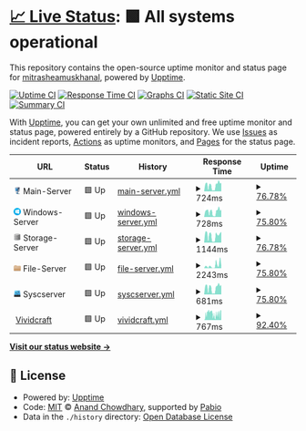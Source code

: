 # [📈 Live Status](https://mitrasheamuskhanal.github.io/INS-Tracker): <!--live status--> **🟩 All systems operational**

This repository contains the open-source uptime monitor and status page for [mitrasheamuskhanal](https://mitrasheamuskhanal.github.io/INS-Tracker), powered by [Upptime](https://github.com/upptime/upptime).

[![Uptime CI](https://github.com/mitrasheamuskhanal/INS-Tracker/workflows/Uptime%20CI/badge.svg)](https://github.com/mitrasheamuskhanal/INS-Tracker/actions?query=workflow%3A%22Uptime+CI%22)
[![Response Time CI](https://github.com/mitrasheamuskhanal/INS-Tracker/workflows/Response%20Time%20CI/badge.svg)](https://github.com/mitrasheamuskhanal/INS-Tracker/actions?query=workflow%3A%22Response+Time+CI%22)
[![Graphs CI](https://github.com/mitrasheamuskhanal/INS-Tracker/workflows/Graphs%20CI/badge.svg)](https://github.com/mitrasheamuskhanal/INS-Tracker/actions?query=workflow%3A%22Graphs+CI%22)
[![Static Site CI](https://github.com/mitrasheamuskhanal/INS-Tracker/workflows/Static%20Site%20CI/badge.svg)](https://github.com/mitrasheamuskhanal/INS-Tracker/actions?query=workflow%3A%22Static+Site+CI%22)
[![Summary CI](https://github.com/mitrasheamuskhanal/INS-Tracker/workflows/Summary%20CI/badge.svg)](https://github.com/mitrasheamuskhanal/INS-Tracker/actions?query=workflow%3A%22Summary+CI%22)

With [Upptime](https://upptime.js.org), you can get your own unlimited and free uptime monitor and status page, powered entirely by a GitHub repository. We use [Issues](https://github.com/mitrasheamuskhanal/INS-Tracker/issues) as incident reports, [Actions](https://github.com/mitrasheamuskhanal/INS-Tracker/actions) as uptime monitors, and [Pages](https://mitrasheamuskhanal.github.io/INS-Tracker) for the status page.

<!--start: status pages-->
<!-- This summary is generated by Upptime (https://github.com/upptime/upptime) -->
<!-- Do not edit this manually, your changes will be overwritten -->
<!-- prettier-ignore -->
| URL | Status | History | Response Time | Uptime |
| --- | ------ | ------- | ------------- | ------ |
| <img alt="" src="/logo/main.png" height="13"> Main-Server | 🟩 Up | [main-server.yml](https://github.com/mitrasheamuskhanal/INS-Tracker/commits/HEAD/history/main-server.yml) | <details><summary><img alt="Response time graph" src="./graphs/main-server/response-time-week.png" height="20"> 724ms</summary><br><a href="https://mitrasheamuskhanal.github.io/INS-Tracker/history/main-server"><img alt="Response time 850" src="https://img.shields.io/endpoint?url=https%3A%2F%2Fraw.githubusercontent.com%2Fmitrasheamuskhanal%2FINS-Tracker%2FHEAD%2Fapi%2Fmain-server%2Fresponse-time.json"></a><br><a href="https://mitrasheamuskhanal.github.io/INS-Tracker/history/main-server"><img alt="24-hour response time 1027" src="https://img.shields.io/endpoint?url=https%3A%2F%2Fraw.githubusercontent.com%2Fmitrasheamuskhanal%2FINS-Tracker%2FHEAD%2Fapi%2Fmain-server%2Fresponse-time-day.json"></a><br><a href="https://mitrasheamuskhanal.github.io/INS-Tracker/history/main-server"><img alt="7-day response time 724" src="https://img.shields.io/endpoint?url=https%3A%2F%2Fraw.githubusercontent.com%2Fmitrasheamuskhanal%2FINS-Tracker%2FHEAD%2Fapi%2Fmain-server%2Fresponse-time-week.json"></a><br><a href="https://mitrasheamuskhanal.github.io/INS-Tracker/history/main-server"><img alt="30-day response time 743" src="https://img.shields.io/endpoint?url=https%3A%2F%2Fraw.githubusercontent.com%2Fmitrasheamuskhanal%2FINS-Tracker%2FHEAD%2Fapi%2Fmain-server%2Fresponse-time-month.json"></a><br><a href="https://mitrasheamuskhanal.github.io/INS-Tracker/history/main-server"><img alt="1-year response time 850" src="https://img.shields.io/endpoint?url=https%3A%2F%2Fraw.githubusercontent.com%2Fmitrasheamuskhanal%2FINS-Tracker%2FHEAD%2Fapi%2Fmain-server%2Fresponse-time-year.json"></a></details> | <details><summary><a href="https://mitrasheamuskhanal.github.io/INS-Tracker/history/main-server">76.78%</a></summary><a href="https://mitrasheamuskhanal.github.io/INS-Tracker/history/main-server"><img alt="All-time uptime 89.65%" src="https://img.shields.io/endpoint?url=https%3A%2F%2Fraw.githubusercontent.com%2Fmitrasheamuskhanal%2FINS-Tracker%2FHEAD%2Fapi%2Fmain-server%2Fuptime.json"></a><br><a href="https://mitrasheamuskhanal.github.io/INS-Tracker/history/main-server"><img alt="24-hour uptime 100.00%" src="https://img.shields.io/endpoint?url=https%3A%2F%2Fraw.githubusercontent.com%2Fmitrasheamuskhanal%2FINS-Tracker%2FHEAD%2Fapi%2Fmain-server%2Fuptime-day.json"></a><br><a href="https://mitrasheamuskhanal.github.io/INS-Tracker/history/main-server"><img alt="7-day uptime 76.78%" src="https://img.shields.io/endpoint?url=https%3A%2F%2Fraw.githubusercontent.com%2Fmitrasheamuskhanal%2FINS-Tracker%2FHEAD%2Fapi%2Fmain-server%2Fuptime-week.json"></a><br><a href="https://mitrasheamuskhanal.github.io/INS-Tracker/history/main-server"><img alt="30-day uptime 79.00%" src="https://img.shields.io/endpoint?url=https%3A%2F%2Fraw.githubusercontent.com%2Fmitrasheamuskhanal%2FINS-Tracker%2FHEAD%2Fapi%2Fmain-server%2Fuptime-month.json"></a><br><a href="https://mitrasheamuskhanal.github.io/INS-Tracker/history/main-server"><img alt="1-year uptime 89.65%" src="https://img.shields.io/endpoint?url=https%3A%2F%2Fraw.githubusercontent.com%2Fmitrasheamuskhanal%2FINS-Tracker%2FHEAD%2Fapi%2Fmain-server%2Fuptime-year.json"></a></details>
| <img alt="" src="/logo/windows.png" height="13"> Windows-Server | 🟩 Up | [windows-server.yml](https://github.com/mitrasheamuskhanal/INS-Tracker/commits/HEAD/history/windows-server.yml) | <details><summary><img alt="Response time graph" src="./graphs/windows-server/response-time-week.png" height="20"> 728ms</summary><br><a href="https://mitrasheamuskhanal.github.io/INS-Tracker/history/windows-server"><img alt="Response time 1060" src="https://img.shields.io/endpoint?url=https%3A%2F%2Fraw.githubusercontent.com%2Fmitrasheamuskhanal%2FINS-Tracker%2FHEAD%2Fapi%2Fwindows-server%2Fresponse-time.json"></a><br><a href="https://mitrasheamuskhanal.github.io/INS-Tracker/history/windows-server"><img alt="24-hour response time 933" src="https://img.shields.io/endpoint?url=https%3A%2F%2Fraw.githubusercontent.com%2Fmitrasheamuskhanal%2FINS-Tracker%2FHEAD%2Fapi%2Fwindows-server%2Fresponse-time-day.json"></a><br><a href="https://mitrasheamuskhanal.github.io/INS-Tracker/history/windows-server"><img alt="7-day response time 728" src="https://img.shields.io/endpoint?url=https%3A%2F%2Fraw.githubusercontent.com%2Fmitrasheamuskhanal%2FINS-Tracker%2FHEAD%2Fapi%2Fwindows-server%2Fresponse-time-week.json"></a><br><a href="https://mitrasheamuskhanal.github.io/INS-Tracker/history/windows-server"><img alt="30-day response time 846" src="https://img.shields.io/endpoint?url=https%3A%2F%2Fraw.githubusercontent.com%2Fmitrasheamuskhanal%2FINS-Tracker%2FHEAD%2Fapi%2Fwindows-server%2Fresponse-time-month.json"></a><br><a href="https://mitrasheamuskhanal.github.io/INS-Tracker/history/windows-server"><img alt="1-year response time 1060" src="https://img.shields.io/endpoint?url=https%3A%2F%2Fraw.githubusercontent.com%2Fmitrasheamuskhanal%2FINS-Tracker%2FHEAD%2Fapi%2Fwindows-server%2Fresponse-time-year.json"></a></details> | <details><summary><a href="https://mitrasheamuskhanal.github.io/INS-Tracker/history/windows-server">75.80%</a></summary><a href="https://mitrasheamuskhanal.github.io/INS-Tracker/history/windows-server"><img alt="All-time uptime 89.15%" src="https://img.shields.io/endpoint?url=https%3A%2F%2Fraw.githubusercontent.com%2Fmitrasheamuskhanal%2FINS-Tracker%2FHEAD%2Fapi%2Fwindows-server%2Fuptime.json"></a><br><a href="https://mitrasheamuskhanal.github.io/INS-Tracker/history/windows-server"><img alt="24-hour uptime 100.00%" src="https://img.shields.io/endpoint?url=https%3A%2F%2Fraw.githubusercontent.com%2Fmitrasheamuskhanal%2FINS-Tracker%2FHEAD%2Fapi%2Fwindows-server%2Fuptime-day.json"></a><br><a href="https://mitrasheamuskhanal.github.io/INS-Tracker/history/windows-server"><img alt="7-day uptime 75.80%" src="https://img.shields.io/endpoint?url=https%3A%2F%2Fraw.githubusercontent.com%2Fmitrasheamuskhanal%2FINS-Tracker%2FHEAD%2Fapi%2Fwindows-server%2Fuptime-week.json"></a><br><a href="https://mitrasheamuskhanal.github.io/INS-Tracker/history/windows-server"><img alt="30-day uptime 74.73%" src="https://img.shields.io/endpoint?url=https%3A%2F%2Fraw.githubusercontent.com%2Fmitrasheamuskhanal%2FINS-Tracker%2FHEAD%2Fapi%2Fwindows-server%2Fuptime-month.json"></a><br><a href="https://mitrasheamuskhanal.github.io/INS-Tracker/history/windows-server"><img alt="1-year uptime 89.15%" src="https://img.shields.io/endpoint?url=https%3A%2F%2Fraw.githubusercontent.com%2Fmitrasheamuskhanal%2FINS-Tracker%2FHEAD%2Fapi%2Fwindows-server%2Fuptime-year.json"></a></details>
| <img alt="" src="/logo/storage.png" height="13"> Storage-Server | 🟩 Up | [storage-server.yml](https://github.com/mitrasheamuskhanal/INS-Tracker/commits/HEAD/history/storage-server.yml) | <details><summary><img alt="Response time graph" src="./graphs/storage-server/response-time-week.png" height="20"> 1144ms</summary><br><a href="https://mitrasheamuskhanal.github.io/INS-Tracker/history/storage-server"><img alt="Response time 1223" src="https://img.shields.io/endpoint?url=https%3A%2F%2Fraw.githubusercontent.com%2Fmitrasheamuskhanal%2FINS-Tracker%2FHEAD%2Fapi%2Fstorage-server%2Fresponse-time.json"></a><br><a href="https://mitrasheamuskhanal.github.io/INS-Tracker/history/storage-server"><img alt="24-hour response time 1323" src="https://img.shields.io/endpoint?url=https%3A%2F%2Fraw.githubusercontent.com%2Fmitrasheamuskhanal%2FINS-Tracker%2FHEAD%2Fapi%2Fstorage-server%2Fresponse-time-day.json"></a><br><a href="https://mitrasheamuskhanal.github.io/INS-Tracker/history/storage-server"><img alt="7-day response time 1144" src="https://img.shields.io/endpoint?url=https%3A%2F%2Fraw.githubusercontent.com%2Fmitrasheamuskhanal%2FINS-Tracker%2FHEAD%2Fapi%2Fstorage-server%2Fresponse-time-week.json"></a><br><a href="https://mitrasheamuskhanal.github.io/INS-Tracker/history/storage-server"><img alt="30-day response time 1161" src="https://img.shields.io/endpoint?url=https%3A%2F%2Fraw.githubusercontent.com%2Fmitrasheamuskhanal%2FINS-Tracker%2FHEAD%2Fapi%2Fstorage-server%2Fresponse-time-month.json"></a><br><a href="https://mitrasheamuskhanal.github.io/INS-Tracker/history/storage-server"><img alt="1-year response time 1223" src="https://img.shields.io/endpoint?url=https%3A%2F%2Fraw.githubusercontent.com%2Fmitrasheamuskhanal%2FINS-Tracker%2FHEAD%2Fapi%2Fstorage-server%2Fresponse-time-year.json"></a></details> | <details><summary><a href="https://mitrasheamuskhanal.github.io/INS-Tracker/history/storage-server">76.78%</a></summary><a href="https://mitrasheamuskhanal.github.io/INS-Tracker/history/storage-server"><img alt="All-time uptime 89.63%" src="https://img.shields.io/endpoint?url=https%3A%2F%2Fraw.githubusercontent.com%2Fmitrasheamuskhanal%2FINS-Tracker%2FHEAD%2Fapi%2Fstorage-server%2Fuptime.json"></a><br><a href="https://mitrasheamuskhanal.github.io/INS-Tracker/history/storage-server"><img alt="24-hour uptime 100.00%" src="https://img.shields.io/endpoint?url=https%3A%2F%2Fraw.githubusercontent.com%2Fmitrasheamuskhanal%2FINS-Tracker%2FHEAD%2Fapi%2Fstorage-server%2Fuptime-day.json"></a><br><a href="https://mitrasheamuskhanal.github.io/INS-Tracker/history/storage-server"><img alt="7-day uptime 76.78%" src="https://img.shields.io/endpoint?url=https%3A%2F%2Fraw.githubusercontent.com%2Fmitrasheamuskhanal%2FINS-Tracker%2FHEAD%2Fapi%2Fstorage-server%2Fuptime-week.json"></a><br><a href="https://mitrasheamuskhanal.github.io/INS-Tracker/history/storage-server"><img alt="30-day uptime 79.00%" src="https://img.shields.io/endpoint?url=https%3A%2F%2Fraw.githubusercontent.com%2Fmitrasheamuskhanal%2FINS-Tracker%2FHEAD%2Fapi%2Fstorage-server%2Fuptime-month.json"></a><br><a href="https://mitrasheamuskhanal.github.io/INS-Tracker/history/storage-server"><img alt="1-year uptime 89.63%" src="https://img.shields.io/endpoint?url=https%3A%2F%2Fraw.githubusercontent.com%2Fmitrasheamuskhanal%2FINS-Tracker%2FHEAD%2Fapi%2Fstorage-server%2Fuptime-year.json"></a></details>
| <img alt="" src="/logo/file.png" height="13"> File-Server | 🟩 Up | [file-server.yml](https://github.com/mitrasheamuskhanal/INS-Tracker/commits/HEAD/history/file-server.yml) | <details><summary><img alt="Response time graph" src="./graphs/file-server/response-time-week.png" height="20"> 2243ms</summary><br><a href="https://mitrasheamuskhanal.github.io/INS-Tracker/history/file-server"><img alt="Response time 1886" src="https://img.shields.io/endpoint?url=https%3A%2F%2Fraw.githubusercontent.com%2Fmitrasheamuskhanal%2FINS-Tracker%2FHEAD%2Fapi%2Ffile-server%2Fresponse-time.json"></a><br><a href="https://mitrasheamuskhanal.github.io/INS-Tracker/history/file-server"><img alt="24-hour response time 2085" src="https://img.shields.io/endpoint?url=https%3A%2F%2Fraw.githubusercontent.com%2Fmitrasheamuskhanal%2FINS-Tracker%2FHEAD%2Fapi%2Ffile-server%2Fresponse-time-day.json"></a><br><a href="https://mitrasheamuskhanal.github.io/INS-Tracker/history/file-server"><img alt="7-day response time 2243" src="https://img.shields.io/endpoint?url=https%3A%2F%2Fraw.githubusercontent.com%2Fmitrasheamuskhanal%2FINS-Tracker%2FHEAD%2Fapi%2Ffile-server%2Fresponse-time-week.json"></a><br><a href="https://mitrasheamuskhanal.github.io/INS-Tracker/history/file-server"><img alt="30-day response time 2083" src="https://img.shields.io/endpoint?url=https%3A%2F%2Fraw.githubusercontent.com%2Fmitrasheamuskhanal%2FINS-Tracker%2FHEAD%2Fapi%2Ffile-server%2Fresponse-time-month.json"></a><br><a href="https://mitrasheamuskhanal.github.io/INS-Tracker/history/file-server"><img alt="1-year response time 1886" src="https://img.shields.io/endpoint?url=https%3A%2F%2Fraw.githubusercontent.com%2Fmitrasheamuskhanal%2FINS-Tracker%2FHEAD%2Fapi%2Ffile-server%2Fresponse-time-year.json"></a></details> | <details><summary><a href="https://mitrasheamuskhanal.github.io/INS-Tracker/history/file-server">75.80%</a></summary><a href="https://mitrasheamuskhanal.github.io/INS-Tracker/history/file-server"><img alt="All-time uptime 89.54%" src="https://img.shields.io/endpoint?url=https%3A%2F%2Fraw.githubusercontent.com%2Fmitrasheamuskhanal%2FINS-Tracker%2FHEAD%2Fapi%2Ffile-server%2Fuptime.json"></a><br><a href="https://mitrasheamuskhanal.github.io/INS-Tracker/history/file-server"><img alt="24-hour uptime 100.00%" src="https://img.shields.io/endpoint?url=https%3A%2F%2Fraw.githubusercontent.com%2Fmitrasheamuskhanal%2FINS-Tracker%2FHEAD%2Fapi%2Ffile-server%2Fuptime-day.json"></a><br><a href="https://mitrasheamuskhanal.github.io/INS-Tracker/history/file-server"><img alt="7-day uptime 75.80%" src="https://img.shields.io/endpoint?url=https%3A%2F%2Fraw.githubusercontent.com%2Fmitrasheamuskhanal%2FINS-Tracker%2FHEAD%2Fapi%2Ffile-server%2Fuptime-week.json"></a><br><a href="https://mitrasheamuskhanal.github.io/INS-Tracker/history/file-server"><img alt="30-day uptime 78.72%" src="https://img.shields.io/endpoint?url=https%3A%2F%2Fraw.githubusercontent.com%2Fmitrasheamuskhanal%2FINS-Tracker%2FHEAD%2Fapi%2Ffile-server%2Fuptime-month.json"></a><br><a href="https://mitrasheamuskhanal.github.io/INS-Tracker/history/file-server"><img alt="1-year uptime 89.54%" src="https://img.shields.io/endpoint?url=https%3A%2F%2Fraw.githubusercontent.com%2Fmitrasheamuskhanal%2FINS-Tracker%2FHEAD%2Fapi%2Ffile-server%2Fuptime-year.json"></a></details>
| <img alt="" src="/logo/sysc.png" height="13"> Syscserver | 🟩 Up | [syscserver.yml](https://github.com/mitrasheamuskhanal/INS-Tracker/commits/HEAD/history/syscserver.yml) | <details><summary><img alt="Response time graph" src="./graphs/syscserver/response-time-week.png" height="20"> 681ms</summary><br><a href="https://mitrasheamuskhanal.github.io/INS-Tracker/history/syscserver"><img alt="Response time 819" src="https://img.shields.io/endpoint?url=https%3A%2F%2Fraw.githubusercontent.com%2Fmitrasheamuskhanal%2FINS-Tracker%2FHEAD%2Fapi%2Fsyscserver%2Fresponse-time.json"></a><br><a href="https://mitrasheamuskhanal.github.io/INS-Tracker/history/syscserver"><img alt="24-hour response time 964" src="https://img.shields.io/endpoint?url=https%3A%2F%2Fraw.githubusercontent.com%2Fmitrasheamuskhanal%2FINS-Tracker%2FHEAD%2Fapi%2Fsyscserver%2Fresponse-time-day.json"></a><br><a href="https://mitrasheamuskhanal.github.io/INS-Tracker/history/syscserver"><img alt="7-day response time 681" src="https://img.shields.io/endpoint?url=https%3A%2F%2Fraw.githubusercontent.com%2Fmitrasheamuskhanal%2FINS-Tracker%2FHEAD%2Fapi%2Fsyscserver%2Fresponse-time-week.json"></a><br><a href="https://mitrasheamuskhanal.github.io/INS-Tracker/history/syscserver"><img alt="30-day response time 693" src="https://img.shields.io/endpoint?url=https%3A%2F%2Fraw.githubusercontent.com%2Fmitrasheamuskhanal%2FINS-Tracker%2FHEAD%2Fapi%2Fsyscserver%2Fresponse-time-month.json"></a><br><a href="https://mitrasheamuskhanal.github.io/INS-Tracker/history/syscserver"><img alt="1-year response time 819" src="https://img.shields.io/endpoint?url=https%3A%2F%2Fraw.githubusercontent.com%2Fmitrasheamuskhanal%2FINS-Tracker%2FHEAD%2Fapi%2Fsyscserver%2Fresponse-time-year.json"></a></details> | <details><summary><a href="https://mitrasheamuskhanal.github.io/INS-Tracker/history/syscserver">75.80%</a></summary><a href="https://mitrasheamuskhanal.github.io/INS-Tracker/history/syscserver"><img alt="All-time uptime 89.59%" src="https://img.shields.io/endpoint?url=https%3A%2F%2Fraw.githubusercontent.com%2Fmitrasheamuskhanal%2FINS-Tracker%2FHEAD%2Fapi%2Fsyscserver%2Fuptime.json"></a><br><a href="https://mitrasheamuskhanal.github.io/INS-Tracker/history/syscserver"><img alt="24-hour uptime 100.00%" src="https://img.shields.io/endpoint?url=https%3A%2F%2Fraw.githubusercontent.com%2Fmitrasheamuskhanal%2FINS-Tracker%2FHEAD%2Fapi%2Fsyscserver%2Fuptime-day.json"></a><br><a href="https://mitrasheamuskhanal.github.io/INS-Tracker/history/syscserver"><img alt="7-day uptime 75.80%" src="https://img.shields.io/endpoint?url=https%3A%2F%2Fraw.githubusercontent.com%2Fmitrasheamuskhanal%2FINS-Tracker%2FHEAD%2Fapi%2Fsyscserver%2Fuptime-week.json"></a><br><a href="https://mitrasheamuskhanal.github.io/INS-Tracker/history/syscserver"><img alt="30-day uptime 78.78%" src="https://img.shields.io/endpoint?url=https%3A%2F%2Fraw.githubusercontent.com%2Fmitrasheamuskhanal%2FINS-Tracker%2FHEAD%2Fapi%2Fsyscserver%2Fuptime-month.json"></a><br><a href="https://mitrasheamuskhanal.github.io/INS-Tracker/history/syscserver"><img alt="1-year uptime 89.59%" src="https://img.shields.io/endpoint?url=https%3A%2F%2Fraw.githubusercontent.com%2Fmitrasheamuskhanal%2FINS-Tracker%2FHEAD%2Fapi%2Fsyscserver%2Fuptime-year.json"></a></details>
| <img alt="" src="https://icons.duckduckgo.com/ip3/vividcraft.com.au.ico" height="13"> [Vividcraft](https://vividcraft.com.au) | 🟩 Up | [vividcraft.yml](https://github.com/mitrasheamuskhanal/INS-Tracker/commits/HEAD/history/vividcraft.yml) | <details><summary><img alt="Response time graph" src="./graphs/vividcraft/response-time-week.png" height="20"> 767ms</summary><br><a href="https://mitrasheamuskhanal.github.io/INS-Tracker/history/vividcraft"><img alt="Response time 868" src="https://img.shields.io/endpoint?url=https%3A%2F%2Fraw.githubusercontent.com%2Fmitrasheamuskhanal%2FINS-Tracker%2FHEAD%2Fapi%2Fvividcraft%2Fresponse-time.json"></a><br><a href="https://mitrasheamuskhanal.github.io/INS-Tracker/history/vividcraft"><img alt="24-hour response time 979" src="https://img.shields.io/endpoint?url=https%3A%2F%2Fraw.githubusercontent.com%2Fmitrasheamuskhanal%2FINS-Tracker%2FHEAD%2Fapi%2Fvividcraft%2Fresponse-time-day.json"></a><br><a href="https://mitrasheamuskhanal.github.io/INS-Tracker/history/vividcraft"><img alt="7-day response time 767" src="https://img.shields.io/endpoint?url=https%3A%2F%2Fraw.githubusercontent.com%2Fmitrasheamuskhanal%2FINS-Tracker%2FHEAD%2Fapi%2Fvividcraft%2Fresponse-time-week.json"></a><br><a href="https://mitrasheamuskhanal.github.io/INS-Tracker/history/vividcraft"><img alt="30-day response time 786" src="https://img.shields.io/endpoint?url=https%3A%2F%2Fraw.githubusercontent.com%2Fmitrasheamuskhanal%2FINS-Tracker%2FHEAD%2Fapi%2Fvividcraft%2Fresponse-time-month.json"></a><br><a href="https://mitrasheamuskhanal.github.io/INS-Tracker/history/vividcraft"><img alt="1-year response time 868" src="https://img.shields.io/endpoint?url=https%3A%2F%2Fraw.githubusercontent.com%2Fmitrasheamuskhanal%2FINS-Tracker%2FHEAD%2Fapi%2Fvividcraft%2Fresponse-time-year.json"></a></details> | <details><summary><a href="https://mitrasheamuskhanal.github.io/INS-Tracker/history/vividcraft">92.40%</a></summary><a href="https://mitrasheamuskhanal.github.io/INS-Tracker/history/vividcraft"><img alt="All-time uptime 94.15%" src="https://img.shields.io/endpoint?url=https%3A%2F%2Fraw.githubusercontent.com%2Fmitrasheamuskhanal%2FINS-Tracker%2FHEAD%2Fapi%2Fvividcraft%2Fuptime.json"></a><br><a href="https://mitrasheamuskhanal.github.io/INS-Tracker/history/vividcraft"><img alt="24-hour uptime 100.00%" src="https://img.shields.io/endpoint?url=https%3A%2F%2Fraw.githubusercontent.com%2Fmitrasheamuskhanal%2FINS-Tracker%2FHEAD%2Fapi%2Fvividcraft%2Fuptime-day.json"></a><br><a href="https://mitrasheamuskhanal.github.io/INS-Tracker/history/vividcraft"><img alt="7-day uptime 92.40%" src="https://img.shields.io/endpoint?url=https%3A%2F%2Fraw.githubusercontent.com%2Fmitrasheamuskhanal%2FINS-Tracker%2FHEAD%2Fapi%2Fvividcraft%2Fuptime-week.json"></a><br><a href="https://mitrasheamuskhanal.github.io/INS-Tracker/history/vividcraft"><img alt="30-day uptime 95.94%" src="https://img.shields.io/endpoint?url=https%3A%2F%2Fraw.githubusercontent.com%2Fmitrasheamuskhanal%2FINS-Tracker%2FHEAD%2Fapi%2Fvividcraft%2Fuptime-month.json"></a><br><a href="https://mitrasheamuskhanal.github.io/INS-Tracker/history/vividcraft"><img alt="1-year uptime 94.15%" src="https://img.shields.io/endpoint?url=https%3A%2F%2Fraw.githubusercontent.com%2Fmitrasheamuskhanal%2FINS-Tracker%2FHEAD%2Fapi%2Fvividcraft%2Fuptime-year.json"></a></details>

<!--end: status pages-->

[**Visit our status website →**](https://mitrasheamuskhanal.github.io/INS-Tracker)

## 📄 License

- Powered by: [Upptime](https://github.com/upptime/upptime)
- Code: [MIT](./LICENSE) © [Anand Chowdhary](https://anandchowdhary.com), supported by [Pabio](https://pabio.com)
- Data in the `./history` directory: [Open Database License](https://opendatacommons.org/licenses/odbl/1-0/)
